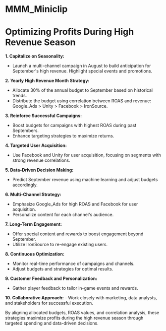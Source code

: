 # MMM_Miniclip

# Optimizing Profits During High Revenue Season

**1. Capitalize on Seasonality:**
   - Launch a multi-channel campaign in August to build anticipation for September's high revenue. Highlight special events and promotions.

**2. Yearly High Revenue Month Strategy:**
   - Allocate 30% of the annual budget to September based on historical trends.
   - Distribute the budget using correlation between ROAS and revenue: Google_Ads > Unity > Facebook > IronSource.

**3. Reinforce Successful Campaigns:**
   - Boost budgets for campaigns with highest ROAS during past Septembers.
   - Enhance targeting strategies to maximize returns.

**4. Targeted User Acquisition:**
   - Use Facebook and Unity for user acquisition, focusing on segments with strong revenue correlations.

**5. Data-Driven Decision Making:**
   - Predict September revenue using machine learning and adjust budgets accordingly.

**6. Multi-Channel Strategy:**
   - Emphasize Google_Ads for high ROAS and Facebook for user acquisition.
   - Personalize content for each channel's audience.

**7. Long-Term Engagement:**
   - Offer special content and rewards to boost engagement beyond September.
   - Utilize IronSource to re-engage existing users.

**8. Continuous Optimization:**
   - Monitor real-time performance of campaigns and channels.
   - Adjust budgets and strategies for optimal results.

**9. Customer Feedback and Personalization:**
   - Gather player feedback to tailor in-game events and rewards.

**10. Collaborative Approach:**
    - Work closely with marketing, data analysts, and stakeholders for successful execution.

By aligning allocated budgets, ROAS values, and correlation analysis, these strategies maximize profits during the high revenue season through targeted spending and data-driven decisions.

